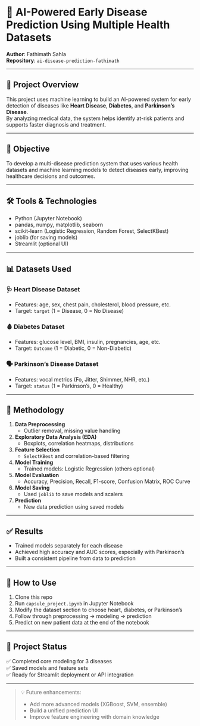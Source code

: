 # 🧠 AI-Powered Early Disease Prediction Using Multiple Health Datasets

**Author**: Fathimath Sahla  
**Repository**: `ai-disease-prediction-fathimath`

---

## 📌 Project Overview

This project uses machine learning to build an AI-powered system for early detection of diseases like **Heart Disease**, **Diabetes**, and **Parkinson’s Disease**.  
By analyzing medical data, the system helps identify at-risk patients and supports faster diagnosis and treatment.

---

## 🎯 Objective

To develop a multi-disease prediction system that uses various health datasets and machine learning models to detect diseases early, improving healthcare decisions and outcomes.

---

## 🛠️ Tools & Technologies

- Python (Jupyter Notebook)
- pandas, numpy, matplotlib, seaborn
- scikit-learn (Logistic Regression, Random Forest, SelectKBest)
- joblib (for saving models)
- Streamlit (optional UI)

---

## 📊 Datasets Used

### 🩺 Heart Disease Dataset
- Features: age, sex, chest pain, cholesterol, blood pressure, etc.
- Target: `target` (1 = Disease, 0 = No Disease)

### 🩸 Diabetes Dataset
- Features: glucose level, BMI, insulin, pregnancies, age, etc.
- Target: `Outcome` (1 = Diabetic, 0 = Non-Diabetic)

### 🗣️ Parkinson’s Disease Dataset
- Features: vocal metrics (Fo, Jitter, Shimmer, NHR, etc.)
- Target: `status` (1 = Parkinson’s, 0 = Healthy)

---

## 🔁 Methodology

1. **Data Preprocessing**
   - Outlier removal, missing value handling
2. **Exploratory Data Analysis (EDA)**
   - Boxplots, correlation heatmaps, distributions
3. **Feature Selection**
   - `SelectKBest` and correlation-based filtering
4. **Model Training**
   - Trained models: Logistic Regression (others optional)
5. **Model Evaluation**
   - Accuracy, Precision, Recall, F1-score, Confusion Matrix, ROC Curve
6. **Model Saving**
   - Used `joblib` to save models and scalers
7. **Prediction**
   - New data prediction using saved models

---

## ✅ Results

- Trained models separately for each disease
- Achieved high accuracy and AUC scores, especially with Parkinson’s
- Built a consistent pipeline from data to prediction

---

## 🚀 How to Use

1. Clone this repo  
2. Run `capsule_project.ipynb` in Jupyter Notebook  
3. Modify the dataset section to choose heart, diabetes, or Parkinson’s  
4. Follow through preprocessing → modeling → prediction  
5. Predict on new patient data at the end of the notebook

---

## 📌 Project Status

✅ Completed core modeling for 3 diseases  
✅ Saved models and feature sets  
✅ Ready for Streamlit deployment or API integration

---

> 💡 Future enhancements:
> - Add more advanced models (XGBoost, SVM, ensemble)
> - Build a unified prediction UI
> - Improve feature engineering with domain knowledge
